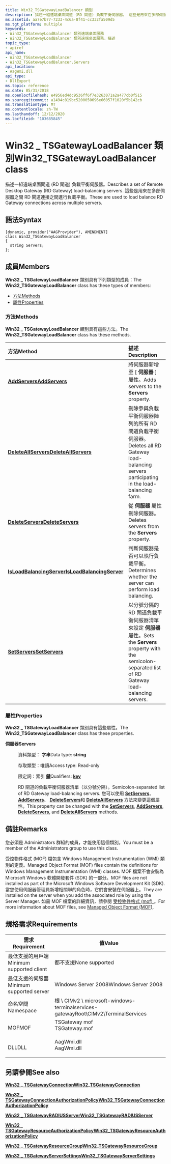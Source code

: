 ```yaml
---
title: Win32_TSGatewayLoadBalancer 類別
description: 描述一組遠端桌面閘道 (RD 閘道) 負載平衡伺服器。 這些是用來在多部伺服器之間 RD 閘道連接之間進行負載平衡。
ms.assetid: aa7e7b77-7233-4c6a-8f41-cc332fa509d5
ms.tgt_platform: multiple
keywords:
- Win32_TSGatewayLoadBalancer 類別遠端桌面服務
- Win32_TSGatewayLoadBalancer 類別遠端桌面服務，描述
topic_type:
- apiref
api_name:
- Win32_TSGatewayLoadBalancer
- Win32_TSGatewayLoadBalancer.Servers
api_location:
- AagWmi.dll
api_type:
- DllExport
ms.topic: reference
ms.date: 05/31/2018
ms.openlocfilehash: e4956ed4dc9536ff6f7e3263071a2a477cb0f515
ms.sourcegitcommit: a1494c819bc5200050696e66057f1020f5b142cb
ms.translationtype: MT
ms.contentlocale: zh-TW
ms.lasthandoff: 12/12/2020
ms.locfileid: "103685845"
---
```

# <a name="win32_tsgatewayloadbalancer-class"></a><span data-ttu-id="1b835-106">Win32 \_ TSGatewayLoadBalancer 類別</span><span class="sxs-lookup"><span data-stu-id="1b835-106">Win32\_TSGatewayLoadBalancer class</span></span>

<span data-ttu-id="1b835-107">描述一組遠端桌面閘道 (RD 閘道) 負載平衡伺服器。</span><span class="sxs-lookup"><span data-stu-id="1b835-107">Describes a set of Remote Desktop Gateway (RD Gateway) load-balancing servers.</span></span> <span data-ttu-id="1b835-108">這些是用來在多部伺服器之間 RD 閘道連接之間進行負載平衡。</span><span class="sxs-lookup"><span data-stu-id="1b835-108">These are used to load balance RD Gateway connections across multiple servers.</span></span>

## <a name="syntax"></a><span data-ttu-id="1b835-109">語法</span><span class="sxs-lookup"><span data-stu-id="1b835-109">Syntax</span></span>

``` syntax
[dynamic, provider("AAGProvider"), AMENDMENT]
class Win32_TSGatewayLoadBalancer
{
  string Servers;
};
```

## <a name="members"></a><span data-ttu-id="1b835-110">成員</span><span class="sxs-lookup"><span data-stu-id="1b835-110">Members</span></span>

<span data-ttu-id="1b835-111">**Win32 \_ TSGatewayLoadBalancer** 類別具有下列類型的成員：</span><span class="sxs-lookup"><span data-stu-id="1b835-111">The **Win32\_TSGatewayLoadBalancer** class has these types of members:</span></span>

-   [<span data-ttu-id="1b835-112">方法</span><span class="sxs-lookup"><span data-stu-id="1b835-112">Methods</span></span>](#methods)
-   [<span data-ttu-id="1b835-113">屬性</span><span class="sxs-lookup"><span data-stu-id="1b835-113">Properties</span></span>](#properties)

### <a name="methods"></a><span data-ttu-id="1b835-114">方法</span><span class="sxs-lookup"><span data-stu-id="1b835-114">Methods</span></span>

<span data-ttu-id="1b835-115">**Win32 \_ TSGatewayLoadBalancer** 類別具有這些方法。</span><span class="sxs-lookup"><span data-stu-id="1b835-115">The **Win32\_TSGatewayLoadBalancer** class has these methods.</span></span>



| <span data-ttu-id="1b835-116">方法</span><span class="sxs-lookup"><span data-stu-id="1b835-116">Method</span></span>                                                                             | <span data-ttu-id="1b835-117">描述</span><span class="sxs-lookup"><span data-stu-id="1b835-117">Description</span></span>                                                                                                      |
|:-----------------------------------------------------------------------------------|:-----------------------------------------------------------------------------------------------------------------|
| [<span data-ttu-id="1b835-118">**AddServers**</span><span class="sxs-lookup"><span data-stu-id="1b835-118">**AddServers**</span></span>](addservers-win32-tsgatewayloadbalancer.md)                       | <span data-ttu-id="1b835-119">將伺服器新增至 [ **伺服器** ] 屬性。</span><span class="sxs-lookup"><span data-stu-id="1b835-119">Adds servers to the **Servers** property.</span></span><br/>                                                             |
| [<span data-ttu-id="1b835-120">**DeleteAllServers**</span><span class="sxs-lookup"><span data-stu-id="1b835-120">**DeleteAllServers**</span></span>](deleteallservers-win32-tsgatewayloadbalancer.md)           | <span data-ttu-id="1b835-121">刪除參與負載平衡伺服器陣列的所有 RD 閘道負載平衡伺服器。</span><span class="sxs-lookup"><span data-stu-id="1b835-121">Deletes all RD Gateway load-balancing servers participating in the load-balancing farm.</span></span><br/>               |
| [<span data-ttu-id="1b835-122">**DeleteServers**</span><span class="sxs-lookup"><span data-stu-id="1b835-122">**DeleteServers**</span></span>](deleteservers-win32-tsgatewayloadbalancer.md)                 | <span data-ttu-id="1b835-123">從 **伺服器** 屬性刪除伺服器。</span><span class="sxs-lookup"><span data-stu-id="1b835-123">Deletes servers from the **Servers** property.</span></span><br/>                                                        |
| [<span data-ttu-id="1b835-124">**IsLoadBalancingServer**</span><span class="sxs-lookup"><span data-stu-id="1b835-124">**IsLoadBalancingServer**</span></span>](win32-tsgatewayloadbalancer-isloadbalancingserver.md) | <span data-ttu-id="1b835-125">判斷伺服器是否可以執行負載平衡。</span><span class="sxs-lookup"><span data-stu-id="1b835-125">Determines whether the server can perform load balancing.</span></span><br/>                                             |
| [<span data-ttu-id="1b835-126">**SetServers**</span><span class="sxs-lookup"><span data-stu-id="1b835-126">**SetServers**</span></span>](setservers-win32-tsgatewayloadbalancer.md)                       | <span data-ttu-id="1b835-127">以分號分隔的 RD 閘道負載平衡伺服器清單來設定 **伺服器** 屬性。</span><span class="sxs-lookup"><span data-stu-id="1b835-127">Sets the **Servers** property with the semicolon-separated list of RD Gateway load-balancing servers.</span></span><br/> |



 

### <a name="properties"></a><span data-ttu-id="1b835-128">屬性</span><span class="sxs-lookup"><span data-stu-id="1b835-128">Properties</span></span>

<span data-ttu-id="1b835-129">**Win32 \_ TSGatewayLoadBalancer** 類別具有這些屬性。</span><span class="sxs-lookup"><span data-stu-id="1b835-129">The **Win32\_TSGatewayLoadBalancer** class has these properties.</span></span>

<dl> <dt>

<span data-ttu-id="1b835-130">**伺服器**</span><span class="sxs-lookup"><span data-stu-id="1b835-130">**Servers**</span></span>
</dt> <dd> <dl> <dt>

<span data-ttu-id="1b835-131">資料類型： **字串**</span><span class="sxs-lookup"><span data-stu-id="1b835-131">Data type: **string**</span></span>
</dt> <dt>

<span data-ttu-id="1b835-132">存取類型：唯讀</span><span class="sxs-lookup"><span data-stu-id="1b835-132">Access type: Read-only</span></span>
</dt> <dt>

<span data-ttu-id="1b835-133">限定詞：索引 [**鍵**](/windows/desktop/WmiSdk/key-qualifier)</span><span class="sxs-lookup"><span data-stu-id="1b835-133">Qualifiers: [**key**](/windows/desktop/WmiSdk/key-qualifier)</span></span>
</dt> </dl>

<span data-ttu-id="1b835-134">RD 閘道的負載平衡伺服器清單（以分號分隔）。</span><span class="sxs-lookup"><span data-stu-id="1b835-134">Semicolon-separated list of RD Gateway load-balancing servers.</span></span> <span data-ttu-id="1b835-135">您可以使用 [**SetServers**](setservers-win32-tsgatewayloadbalancer.md)、 [**AddServers**](addservers-win32-tsgatewayloadbalancer.md)、 [**DeleteServers**](deleteservers-win32-tsgatewayloadbalancer.md)和 [**DeleteAllServers**](deleteallservers-win32-tsgatewayloadbalancer.md) 方法來變更這個屬性。</span><span class="sxs-lookup"><span data-stu-id="1b835-135">This property can be changed with the [**SetServers**](setservers-win32-tsgatewayloadbalancer.md), [**AddServers**](addservers-win32-tsgatewayloadbalancer.md), [**DeleteServers**](deleteservers-win32-tsgatewayloadbalancer.md), and [**DeleteAllServers**](deleteallservers-win32-tsgatewayloadbalancer.md) methods.</span></span>

</dd> </dl>

## <a name="remarks"></a><span data-ttu-id="1b835-136">備註</span><span class="sxs-lookup"><span data-stu-id="1b835-136">Remarks</span></span>

<span data-ttu-id="1b835-137">您必須是 Administrators 群組的成員，才能使用這個類別。</span><span class="sxs-lookup"><span data-stu-id="1b835-137">You must be a member of the Administrators group to use this class.</span></span>

<span data-ttu-id="1b835-138">受控物件格式 (MOF) 檔包含 Windows Management Instrumentation (WMI) 類別的定義。</span><span class="sxs-lookup"><span data-stu-id="1b835-138">Managed Object Format (MOF) files contain the definitions for Windows Management Instrumentation (WMI) classes.</span></span> <span data-ttu-id="1b835-139">MOF 檔案不會安裝為 Microsoft Windows 軟體開發套件 (SDK) 的一部分。</span><span class="sxs-lookup"><span data-stu-id="1b835-139">MOF files are not installed as part of the Microsoft Windows Software Development Kit (SDK).</span></span> <span data-ttu-id="1b835-140">當您使用伺服器管理員新增相關聯的角色時，它們會安裝在伺服器上。</span><span class="sxs-lookup"><span data-stu-id="1b835-140">They are installed on the server when you add the associated role by using the Server Manager.</span></span> <span data-ttu-id="1b835-141">如需 MOF 檔案的詳細資訊，請參閱 [受控物件格式 (mof) ](/windows/desktop/WmiSdk/managed-object-format--mof-)。</span><span class="sxs-lookup"><span data-stu-id="1b835-141">For more information about MOF files, see [Managed Object Format (MOF)](/windows/desktop/WmiSdk/managed-object-format--mof-).</span></span>

## <a name="requirements"></a><span data-ttu-id="1b835-142">規格需求</span><span class="sxs-lookup"><span data-stu-id="1b835-142">Requirements</span></span>



| <span data-ttu-id="1b835-143">需求</span><span class="sxs-lookup"><span data-stu-id="1b835-143">Requirement</span></span> | <span data-ttu-id="1b835-144">值</span><span class="sxs-lookup"><span data-stu-id="1b835-144">Value</span></span> |
|-------------------------------------|------------------------------------------------------------------------------------------|
| <span data-ttu-id="1b835-145">最低支援的用戶端</span><span class="sxs-lookup"><span data-stu-id="1b835-145">Minimum supported client</span></span><br/> | <span data-ttu-id="1b835-146">都不支援</span><span class="sxs-lookup"><span data-stu-id="1b835-146">None supported</span></span><br/>                                                                |
| <span data-ttu-id="1b835-147">最低支援的伺服器</span><span class="sxs-lookup"><span data-stu-id="1b835-147">Minimum supported server</span></span><br/> | <span data-ttu-id="1b835-148">Windows Server 2008</span><span class="sxs-lookup"><span data-stu-id="1b835-148">Windows Server 2008</span></span><br/>                                                           |
| <span data-ttu-id="1b835-149">命名空間</span><span class="sxs-lookup"><span data-stu-id="1b835-149">Namespace</span></span><br/>                | <span data-ttu-id="1b835-150">根 \\ CIMv2 \\ microsoft-windows-terminalservices-gateway</span><span class="sxs-lookup"><span data-stu-id="1b835-150">Root\\CIMv2\\TerminalServices</span></span><br/>                                                 |
| <span data-ttu-id="1b835-151">MOF</span><span class="sxs-lookup"><span data-stu-id="1b835-151">MOF</span></span><br/>                      | <dl> <span data-ttu-id="1b835-152"><dt>TSGateway mof</dt></span><span class="sxs-lookup"><span data-stu-id="1b835-152"><dt>TSGateway.mof</dt></span></span> </dl> |
| <span data-ttu-id="1b835-153">DLL</span><span class="sxs-lookup"><span data-stu-id="1b835-153">DLL</span></span><br/>                      | <dl> <span data-ttu-id="1b835-154"><dt>AagWmi.dll</dt></span><span class="sxs-lookup"><span data-stu-id="1b835-154"><dt>AagWmi.dll</dt></span></span> </dl>    |



## <a name="see-also"></a><span data-ttu-id="1b835-155">另請參閱</span><span class="sxs-lookup"><span data-stu-id="1b835-155">See also</span></span>

<dl> <dt>

[<span data-ttu-id="1b835-156">**Win32 \_ TSGatewayConnection**</span><span class="sxs-lookup"><span data-stu-id="1b835-156">**Win32\_TSGatewayConnection**</span></span>](win32-tsgatewayconnection.md)
</dt> <dt>

[<span data-ttu-id="1b835-157">**Win32 \_ TSGatewayConnectionAuthorizationPolicy**</span><span class="sxs-lookup"><span data-stu-id="1b835-157">**Win32\_TSGatewayConnectionAuthorizationPolicy**</span></span>](win32-tsgatewayconnectionauthorizationpolicy.md)
</dt> <dt>

[<span data-ttu-id="1b835-158">**Win32 \_ TSGatewayRADIUSServer**</span><span class="sxs-lookup"><span data-stu-id="1b835-158">**Win32\_TSGatewayRADIUSServer**</span></span>](win32-tsgatewayradiusserver.md)
</dt> <dt>

[<span data-ttu-id="1b835-159">**Win32 \_ TSGatewayResourceAuthorizationPolicy**</span><span class="sxs-lookup"><span data-stu-id="1b835-159">**Win32\_TSGatewayResourceAuthorizationPolicy**</span></span>](win32-tsgatewayresourceauthorizationpolicy.md)
</dt> <dt>

[<span data-ttu-id="1b835-160">**Win32 \_ TSGatewayResourceGroup**</span><span class="sxs-lookup"><span data-stu-id="1b835-160">**Win32\_TSGatewayResourceGroup**</span></span>](win32-tsgatewayresourcegroup.md)
</dt> <dt>

[<span data-ttu-id="1b835-161">**Win32 \_ TSGatewayServerSettings**</span><span class="sxs-lookup"><span data-stu-id="1b835-161">**Win32\_TSGatewayServerSettings**</span></span>](win32-tsgatewayserversettings.md)
</dt> </dl>

 

